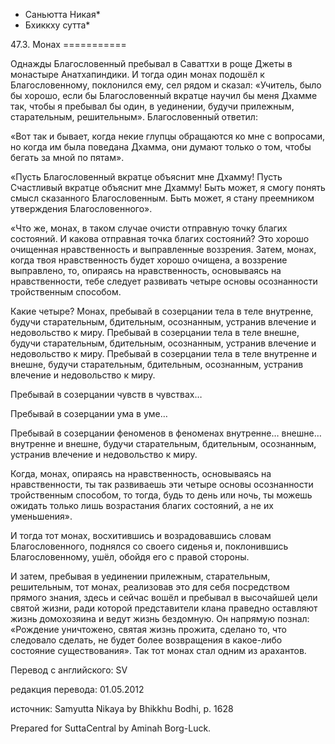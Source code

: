 * Саньютта Никая*
* Бхиккху сутта*

47\.3\. Монах
\=\=\=\=\=\=\=\=\=\=\=

Однажды Благословенный пребывал в Саваттхи в роще Джеты в монастыре Анатхапиндики\. И тогда один монах подошёл к Благословенному, поклонился ему, сел рядом и сказал: «Учитель, было бы хорошо, если бы Благословенный вкратце научил бы меня Дхамме так, чтобы я пребывал бы один, в уединении, будучи прилежным, старательным, решительным»\. Благословенный ответил:

«Вот так и бывает, когда некие глупцы обращаются ко мне с вопросами, но когда им была поведана Дхамма, они думают только о том, чтобы бегать за мной по пятам»\.

«Пусть Благословенный вкратце объяснит мне Дхамму\! Пусть Счастливый вкратце объяснит мне Дхамму\! Быть может, я смогу понять смысл сказанного Благословенным\. Быть может, я стану преемником утверждения Благословенного»\.

«Что же, монах, в таком случае очисти отправную точку благих состояний\. И какова отправная точка благих состояний? Это хорошо очищенная нравственность и выправленные воззрения\. Затем, монах, когда твоя нравственность будет хорошо очищена, а воззрение выправлено, то, опираясь на нравственность, основываясь на нравственности, тебе следует развивать четыре основы осознанности тройственным способом\.

Какие четыре? Монах, пребывай в созерцании тела в теле внутренне, будучи старательным, бдительным, осознанным, устранив влечение и недовольство к миру\. Пребывай в созерцании тела в теле внешне, будучи старательным, бдительным, осознанным, устранив влечение и недовольство к миру\. Пребывай в созерцании тела в теле внутренне и внешне, будучи старательным, бдительным, осознанным, устранив влечение и недовольство к миру\.

Пребывай в созерцании чувств в чувствах…

Пребывай в созерцании ума в уме…

Пребывай в созерцании феноменов в феноменах внутренне… внешне… внутренне и внешне, будучи старательным, бдительным, осознанным, устранив влечение и недовольство к миру\.

Когда, монах, опираясь на нравственность, основываясь на нравственности, ты так развиваешь эти четыре основы осознанности тройственным способом, то тогда, будь то день или ночь, ты можешь ожидать только лишь возрастания благих состояний, а не их уменьшения»\.

И тогда тот монах, восхитившись и возрадовавшись словам Благословенного, поднялся со своего сиденья и, поклонившись Благословенному, ушёл, обойдя его с правой стороны\.

И затем, пребывая в уединении прилежным, старательным, решительным, тот монах, реализовав это для себя посредством прямого знания, здесь и сейчас вошёл и пребывал в высочайшей цели святой жизни, ради которой представители клана праведно оставляют жизнь домохозяина и ведут жизнь бездомную\. Он напрямую познал: «Рождение уничтожено, святая жизнь прожита, сделано то, что следовало сделать, не будет более возвращения в какое\-либо состояние существования»\. Так тот монах стал одним из арахантов\.

Перевод с английского: SV

редакция перевода: 01\.05\.2012

источник: Samyutta Nikaya by Bhikkhu Bodhi, p\. 1628

Prepared for SuttaCentral by Aminah Borg\-Luck\.